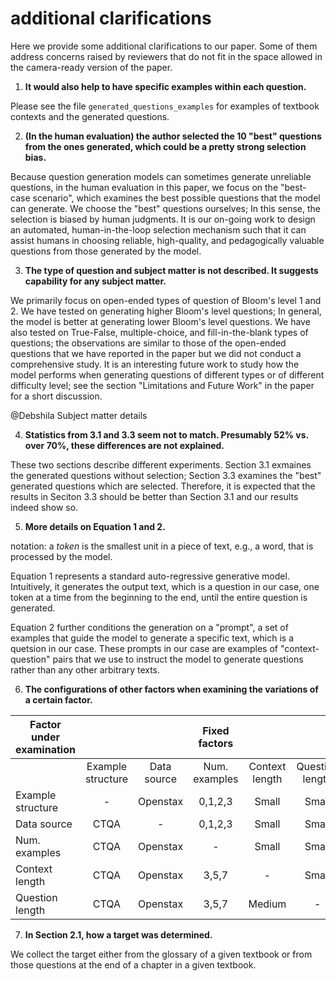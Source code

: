 # additional clarifications

Here we provide some additional clarifications to our paper. Some of them address concerns raised by reviewers that do not fit in the space allowed in the camera-ready version of the paper.

1. **It would also help to have specific examples within each question.**

Please see the file `generated_questions_examples` for examples of textbook contexts and the generated questions.

2. **(In the human evaluation) the author selected the 10 "best" questions from the ones generated, which could be a pretty strong selection bias.**

Because question generation models can sometimes generate unreliable questions, in the human evaluation in this paper, we focus on the "best-case scenario", which examines the best possible questions that the model can generate. We choose the "best" questions ourselves; In this sense, the selection is biased by human judgments. It is our on-going work to design an automated, human-in-the-loop selection mechanism such that it can assist humans in choosing reliable, high-quality, and pedagogically valuable questions from those generated by the model.

3. **The type of question and subject matter is not described. It suggests capability for any subject matter.**

We primarily focus on open-ended types of question of Bloom's level 1 and 2. We have tested on generating higher Bloom's level questions; In general, the model is better at generating lower Bloom's level questions. We have also tested on True-False, multiple-choice, and fill-in-the-blank types of questions; the observations are similar to those of the open-ended questions that we have reported in the paper but we did not conduct a comprehensive study. It is an interesting future work to study how the model performs when generating questions of different types or of different difficulty level; see the section "Limitations and Future Work" in the paper for a short discussion.

@Debshila Subject matter details 

4. **Statistics from 3.1 and 3.3 seem not to match. Presumably 52% vs. over 70%, these differences are not explained.**

These two sections describe different experiments. Section 3.1 exmaines the generated questions without selection; Section 3.3 examines the "best" generated questions which are selected. Therefore, it is expected that the results in Seciton 3.3 should be better than Section 3.1 and our results indeed show so.

5. **More details on Equation 1 and 2.**

notation: a *token* is the smallest unit in a piece of text, e.g., a word, that is processed by the model.

Equation 1 represents a standard auto-regressive generative model. Intuitively, it generates the output text, which is a question in our case, one token at a time from the beginning to the end, until the entire question is generated.

Equation 2 further conditions the generation on a "prompt", a set of examples that guide the model to generate a specific text, which is a quetsion in our case. These prompts in our case are examples of "context-question" pairs that we use to instruct the model to generate questions rather than any other arbitrary texts.

6. **The configurations of other factors when examining the variations of a certain factor.**

| Factor under examination |                   |             | Fixed factors |                |                 |
|--------------------------|:-----------------:|:-----------:|:-------------:|:--------------:|:---------------:|
|                          | Example structure | Data source | Num. examples | Context length | Question length |
| Example structure        |         -         | Openstax    | 0,1,2,3       | Small          | Small           |
| Data source              | CTQA              |      -      | 0,1,2,3       | Small          | Small           |
| Num. examples            | CTQA              | Openstax    |       -       | Small          | Small           |
| Context length           | CTQA              | Openstax    | 3,5,7         |        -       | Small           |
| Question length          | CTQA              | Openstax    | 3,5,7         | Medium         |        -        |

7. **In Section 2.1, how a target was determined.**

We collect the target either from the glossary of a given textbook or from those questions at the end of a chapter in a given textbook.
